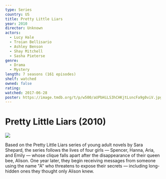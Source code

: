 ```yaml
---
type: Series
country: US
title: Pretty Little Liars
year: 2010
director: Unknown
actors:
  - Lucy Hale
  - Troian Bellisario
  - Ashley Benson
  - Shay Mitchell
  - Sasha Pieterse
genre:
  - Drama
  - Mystery
length: 7 seasons (161 episodes)
shelf: watched
owned: false
rating:
watched: 2017-06-28
poster: https://image.tmdb.org/t/p/w500/aUPbHiLS3hCHKjtLsncFa9g0viV.jpg
---
```


# Pretty Little Liars (2010)

![](https://image.tmdb.org/t/p/w500/aUPbHiLS3hCHKjtLsncFa9g0viV.jpg)

Based on the Pretty Little Liars series of young adult novels by Sara Shepard, the series follows the lives of four girls — Spencer, Hanna, Aria, and Emily — whose clique falls apart after the disappearance of their queen bee, Alison. One year later, they begin receiving messages from someone using the name "A" who threatens to expose their secrets — including long-hidden ones they thought only Alison knew.